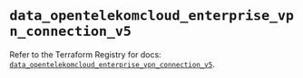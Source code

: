 # `data_opentelekomcloud_enterprise_vpn_connection_v5`

Refer to the Terraform Registry for docs: [`data_opentelekomcloud_enterprise_vpn_connection_v5`](https://registry.terraform.io/providers/opentelekomcloud/opentelekomcloud/1.36.51/docs/data-sources/enterprise_vpn_connection_v5).
